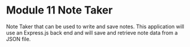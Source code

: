 # Module 11 Note Taker

Note Taker that can be used to write and save notes. This application will use an Express.js back end and will save and retrieve note data from a JSON file.